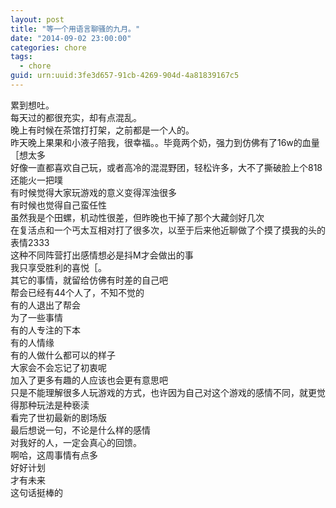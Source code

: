 ```yaml
---
layout: post
title: "等一个用语言聊骚的九月。"
date: "2014-09-02 23:00:00"
categories: chore
tags:
  - chore
guid: urn:uuid:3fe3d657-91cb-4269-904d-4a81839167c5
---
```


累到想吐。  
每天过的都很充实，却有点混乱。  
晚上有时候在茶馆打打架，之前都是一个人的。  
昨天晚上果果和小液子陪我，很幸福。。毕竟两个奶，强力到仿佛有了16w的血量［想太多  
好像一直都喜欢自己玩，或者高冷的混混野团，轻松许多，大不了撕破脸上个818还能火一把噗  
有时候觉得大家玩游戏的意义变得浑浊很多  
有时候也觉得自己蛮任性    
虽然我是个田螺，机动性很差，但昨晚也干掉了那个大藏剑好几次  
在复活点和一个丐太互相对打了很多次，以至于后来他近聊做了个摸了摸我的头的表情2333  
这种不同阵营打出感情想必是抖M才会做出的事  
我只享受胜利的喜悦［。  
其它的事情，就留给仿佛有时差的自己吧  
帮会已经有44个人了，不知不觉的  
有的人退出了帮会  
为了一些事情  
有的人专注的下本  
有的人情缘  
有的人做什么都可以的样子  
大家会不会忘记了初衷呢  
加入了更多有趣的人应该也会更有意思吧  
只是不能理解很多人玩游戏的方式，也许因为自己对这个游戏的感情不同，就更觉得那种玩法是种亵渎  
看完了世初最新的剧场版  
最后想说一句，不论是什么样的感情  
对我好的人，一定会真心的回馈。  
啊哈，这周事情有点多  
好好计划  
才有未来  
这句话挺棒的
